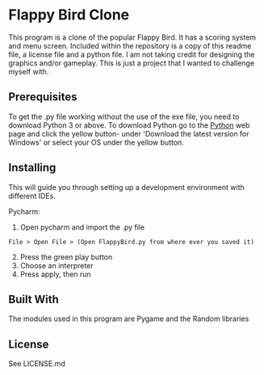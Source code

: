 # Flappy Bird Clone

This program is a clone of the popular Flappy Bird. It has a scoring system and menu screen.
Included within the repository is a copy of this readme file, a license file and a python file. I am not taking credit for designing the graphics and/or gameplay. This is just a project that I wanted to challenge myself with.

## Prerequisites
To get the .py file working without the use of the exe file, you need to download Python 3 or above.
To download Python go to the [Python](https://www.python.org/downloads/) web page and click the yellow button-
under 'Download the latest version for Windows' or select your OS under the yellow button.

## Installing
This will guide you through setting up a development environment with different IDEs.

Pycharm:
1. Open pycharm and import the .py file
```
File > Open File > (Open FlappyBird.py from where ever you saved it)
```
2. Press the green play button
3. Choose an interpreter
4. Press apply, then run

## Built With
The modules used in this program are Pygame and the Random libraries

## License
See LICENSE.md
